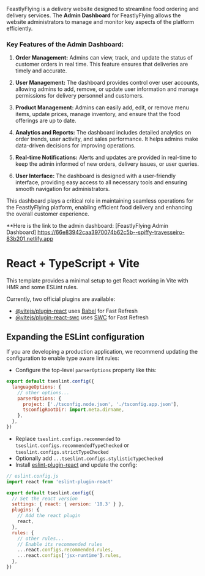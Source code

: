 FeastlyFlying is a delivery website designed to streamline food ordering and delivery services. The **Admin Dashboard** for FeastlyFlying allows the website administrators to manage and monitor key aspects of the platform efficiently.

### Key Features of the Admin Dashboard:

1. **Order Management:** Admins can view, track, and update the status of customer orders in real time. This feature ensures that deliveries are timely and accurate.
  
2. **User Management:** The dashboard provides control over user accounts, allowing admins to add, remove, or update user information and manage permissions for delivery personnel and customers.

3. **Product Management:** Admins can easily add, edit, or remove menu items, update prices, manage inventory, and ensure that the food offerings are up to date.

4. **Analytics and Reports:** The dashboard includes detailed analytics on order trends, user activity, and sales performance. It helps admins make data-driven decisions for improving operations.

5. **Real-time Notifications:** Alerts and updates are provided in real-time to keep the admin informed of new orders, delivery issues, or user queries.

6. **User Interface:** The dashboard is designed with a user-friendly interface, providing easy access to all necessary tools and ensuring smooth navigation for administrators.

This dashboard plays a critical role in maintaining seamless operations for the FeastlyFlying platform, enabling efficient food delivery and enhancing the overall customer experience.

**Here is the link to the admin dashboard: [FeastlyFlying Admin Dashboard] https://66e83942caa3970074b62c5b--spiffy-travesseiro-83b201.netlify.app
# React + TypeScript + Vite

This template provides a minimal setup to get React working in Vite with HMR and some ESLint rules.

Currently, two official plugins are available:

- [@vitejs/plugin-react](https://github.com/vitejs/vite-plugin-react/blob/main/packages/plugin-react/README.md) uses [Babel](https://babeljs.io/) for Fast Refresh
- [@vitejs/plugin-react-swc](https://github.com/vitejs/vite-plugin-react-swc) uses [SWC](https://swc.rs/) for Fast Refresh

## Expanding the ESLint configuration

If you are developing a production application, we recommend updating the configuration to enable type aware lint rules:

- Configure the top-level `parserOptions` property like this:

```js
export default tseslint.config({
  languageOptions: {
    // other options...
    parserOptions: {
      project: ['./tsconfig.node.json', './tsconfig.app.json'],
      tsconfigRootDir: import.meta.dirname,
    },
  },
})
```

- Replace `tseslint.configs.recommended` to `tseslint.configs.recommendedTypeChecked` or `tseslint.configs.strictTypeChecked`
- Optionally add `...tseslint.configs.stylisticTypeChecked`
- Install [eslint-plugin-react](https://github.com/jsx-eslint/eslint-plugin-react) and update the config:

```js
// eslint.config.js
import react from 'eslint-plugin-react'

export default tseslint.config({
  // Set the react version
  settings: { react: { version: '18.3' } },
  plugins: {
    // Add the react plugin
    react,
  },
  rules: {
    // other rules...
    // Enable its recommended rules
    ...react.configs.recommended.rules,
    ...react.configs['jsx-runtime'].rules,
  },
})
```
